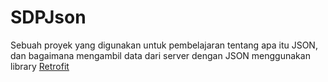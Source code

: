 # SDPJson
Sebuah proyek yang digunakan untuk pembelajaran tentang apa itu JSON, 
dan bagaimana mengambil data dari server dengan JSON menggunakan library 
[Retrofit][1] 

[1]: https://github.com/square/retrofit
